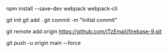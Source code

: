 npm install --save-dev webpack webpack-cli

git init
git add .
git commit -m "Initial commit"

git remote add origin https://github.com/iTzEmail/firebase-9.git

git push -u origin main --force
